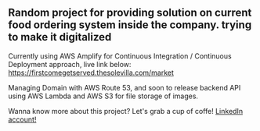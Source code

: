 ## Random project for providing solution on current food ordering system inside the company. trying to make it digitalized

Currently using AWS Amplify for Continuous Integration / Continuous Deployment approach, live link below:
  https://firstcomegetserved.thesolevilla.com/market
  
Managing Domain with AWS Route 53, and soon to release backend API using AWS Lambda and AWS S3 for file storage of images.

Wanna know more about this project? Let's grab a cup of coffe! [LinkedIn account!](https://www.linkedin.com/in/lee-hansel-solevilla-776538122) 
